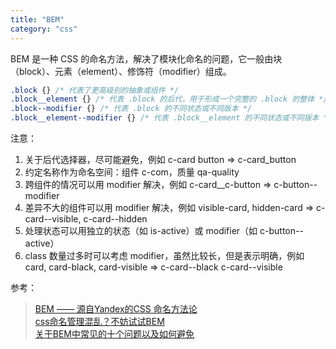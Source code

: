 ```yaml
---
title: "BEM"
category: "css"
---
```


BEM 是一种 CSS 的命名方法，解决了模块化命名的问题，它一般由块（block）、元素（element）、修饰符（modifier）组成。

```css
.block {} /* 代表了更高级别的抽象或组件 */
.block__element {} /* 代表 .block 的后代，用于形成一个完整的 .block 的整体 */
.block--modifier {} /* 代表 .block 的不同状态或不同版本 */
.block__element--modifier {} /* 代表 .block__element 的不同状态或不同版本 */
```

注意：
1. 关于后代选择器，尽可能避免，例如 c-card button => c-card_button
1. 约定名称作为命名空间：组件 c-com，质量 qa-quality
1. 跨组件的情况可以用 modifier 解决，例如 c-card__c-button => c-button--modifier
1. 差异不大的组件可以用 modifier 解决，例如 visible-card, hidden-card => c-card--visible, c-card--hidden
1. 处理状态可以用独立的状态（如 is-active）或 modifier（如 c-button--active）
1. class 数量过多时可以考虑 modifier，虽然比较长，但是表示明确，例如 card, card-black, card-visible => c-card--black c-card--visible

参考：
> [BEM —— 源自Yandex的CSS 命名方法论](https://segmentfault.com/a/1190000000391762 "BEM —— 源自Yandex的CSS 命名方法论")  
> [css命名管理混乱？不妨试试BEM](https://mp.weixin.qq.com/s?__biz=MzI3NTE2NjYxNw==&mid=2650600379&idx=1&sn=a56047a4383616d2d218ecc89edb6af0")  
> [关于BEM中常见的十个问题以及如何避免](https://www.w3cplus.com/css/battling-bem-extended-edition-common-problems-and-how-to-avoid-them.html)  